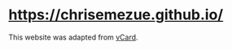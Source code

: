# https://chrisemezue.github.io/


This website was adapted from [vCard](https://github.com/codewithsadee/vcard-personal-portfolio/tree/master).